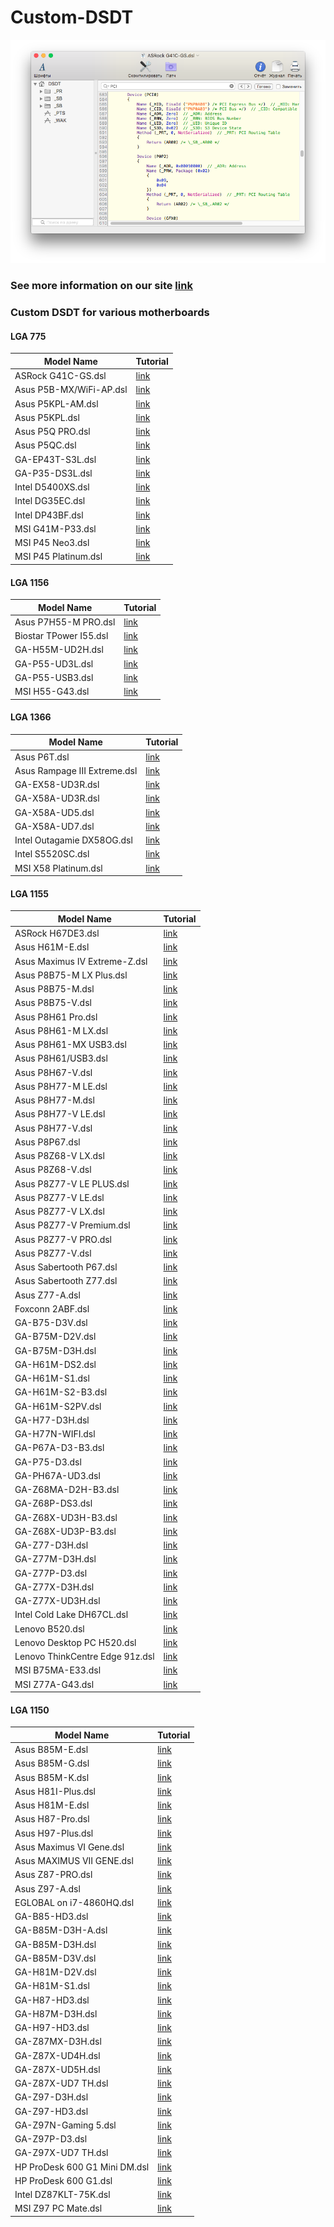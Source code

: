 # Custom-DSDT
![](https://github.com/relaxalex83/Custom-DSDT/raw/master/DSDT.png)
### See more information on our site [link](http://ihackline.com)
### Custom DSDT for various motherboards
#### LGA 775

| Model Name              | Tutorial                                                     |
| ----------------------- | ------------------------------------------------------------ |
| ASRock G41C-GS.dsl | [link](https://yadi.sk/i/sVaaW3fyyqadNQ) |
| Asus P5B-MX/WiFi-AP.dsl | [link](https://yadi.sk/i/FYx0iVs9hLstfw) |
| Asus P5KPL-AM.dsl | [link](https://yadi.sk/i/0R2Oo2GGnF53UA) |
| Asus P5KPL.dsl | [link](https://yadi.sk/i/8F0Z9CI7_KvJpA) |
| Asus P5Q PRO.dsl | [link](https://yadi.sk/i/PgN2VmPFwVI-Bg) |
| Asus P5QC.dsl | [link](https://yadi.sk/i/5ozu60c16ViwJg) |
| GA-EP43T-S3L.dsl | [link](https://yadi.sk/i/fFyqPgGpMfgiWw) |
| GA-P35-DS3L.dsl | [link](https://yadi.sk/i/9FcrBm1aJ08fiQ) |
| Intel D5400XS.dsl | [link](https://yadi.sk/i/sRzmvauVzhSjmg) |
| Intel DG35EC.dsl | [link](https://yadi.sk/i/4udELTjQ7yBKcA) |
| Intel DP43BF.dsl | [link](https://yadi.sk/i/2HG6rmHjD3ckjQ) |
| MSI G41M-P33.dsl | [link](https://yadi.sk/i/CefFwsED97UL1w) |
| MSI P45 Neo3.dsl | [link](https://yadi.sk/i/fwZW_EV_PBDr_g) |
| MSI P45 Platinum.dsl | [link](https://yadi.sk/i/dBpI8Ybg4klwIg) |

#### LGA 1156

| Model Name              | Tutorial                                                     |
| ----------------------- | ------------------------------------------------------------ |
| Asus P7H55-M PRO.dsl | [link](https://yadi.sk/i/V2Bp19YKXYIgmA) |
| Biostar TPower I55.dsl | [link](https://yadi.sk/i/d30wmWvreFmMug) |
| GA-H55M-UD2H.dsl | [link](https://yadi.sk/i/7T2jTscA6gJC5A) |
| GA-P55-UD3L.dsl | [link](https://yadi.sk/i/dT3kb9S7jyZZzg) |
| GA-P55-USB3.dsl | [link](https://yadi.sk/i/bAe0LWmiaA2WRw) |
| MSI H55-G43.dsl | [link](https://yadi.sk/i/3g2iuAi73ga51w) |

#### LGA 1366

| Model Name              | Tutorial                                                     |
| ----------------------- | ------------------------------------------------------------ |
| Asus P6T.dsl | [link](https://yadi.sk/i/QitiL7b7yT4W6A) |
| Asus Rampage III Extreme.dsl | [link](https://yadi.sk/i/aw6ZAp9vWEDJhw) |
| GA-EX58-UD3R.dsl | [link](https://yadi.sk/i/LqR1TyE5hdGtGw) |
| GA-X58A-UD3R.dsl | [link](https://yadi.sk/i/NOlqEaw_k7q6VA) |
| GA-X58A-UD5.dsl | [link](https://yadi.sk/i/GNEsbfl9Vnj17A) |
| GA-X58A-UD7.dsl | [link](https://yadi.sk/i/b_ca6SVzz9OUSA) |
| Intel Outagamie DX58OG.dsl | [link](https://yadi.sk/i/WKifBXlzg-jTzg) |
| Intel S5520SC.dsl | [link](https://yadi.sk/i/ZbFzPxQvQbCOHA) |
| MSI X58 Platinum.dsl | [link](https://yadi.sk/i/5OMPBraLve3KeQ) |

#### LGA 1155

| Model Name              | Tutorial                                                     |
| ----------------------- | ------------------------------------------------------------ |
| ASRock H67DE3.dsl | [link]() |
| Asus H61M-E.dsl | [link]() |
| Asus Maximus IV Extreme-Z.dsl | [link]() |
| Asus P8B75-M LX Plus.dsl | [link]() |
| Asus P8B75-M.dsl | [link]() |
| Asus P8B75-V.dsl | [link]() |
| Asus P8H61 Pro.dsl | [link]() |
| Asus P8H61-M LX.dsl | [link]() |
| Asus P8H61-MX USB3.dsl | [link]() |
| Asus P8H61/USB3.dsl | [link]() |
| Asus P8H67-V.dsl | [link]() |
| Asus P8H77-M LE.dsl | [link]() |
| Asus P8H77-M.dsl | [link]() |
| Asus P8H77-V LE.dsl | [link]() |
| Asus P8H77-V.dsl | [link]() |
| Asus P8P67.dsl | [link]() |
| Asus P8Z68-V LX.dsl | [link]() |
| Asus P8Z68-V.dsl | [link]() |
| Asus P8Z77-V LE PLUS.dsl | [link]() |
| Asus P8Z77-V LE.dsl | [link]() |
| Asus P8Z77-V LX.dsl | [link]() |
| Asus P8Z77-V Premium.dsl | [link]() |
| Asus P8Z77-V PRO.dsl | [link]() |
| Asus P8Z77-V.dsl | [link]() |
| Asus Sabertooth P67.dsl | [link]() |
| Asus Sabertooth Z77.dsl | [link]() |
| Asus Z77-A.dsl | [link]() |
| Foxconn 2ABF.dsl | [link]() |
| GA-B75-D3V.dsl | [link]() |
| GA-B75M-D2V.dsl | [link]() |
| GA-B75M-D3H.dsl | [link]() |
| GA-H61M-DS2.dsl | [link]() |
| GA-H61M-S1.dsl | [link]() |
| GA-H61M-S2-B3.dsl | [link]() |
| GA-H61M-S2PV.dsl | [link]() |
| GA-H77-D3H.dsl | [link]() |
| GA-H77N-WIFI.dsl | [link]() |
| GA-P67A-D3-B3.dsl | [link]() |
| GA-P75-D3.dsl | [link]() |
| GA-PH67A-UD3.dsl | [link]() |
| GA-Z68MA-D2H-B3.dsl | [link]() |
| GA-Z68P-DS3.dsl | [link]() |
| GA-Z68X-UD3H-B3.dsl | [link]() |
| GA-Z68X-UD3P-B3.dsl | [link]() |
| GA-Z77-D3H.dsl | [link]() |
| GA-Z77M-D3H.dsl | [link]() |
| GA-Z77P-D3.dsl | [link]() |
| GA-Z77X-D3H.dsl | [link]() |
| GA-Z77X-UD3H.dsl | [link]() |
| Intel Cold Lake DH67CL.dsl | [link]() |
| Lenovo B520.dsl | [link]() |
| Lenovo Desktop PC H520.dsl | [link]() |
| Lenovo ThinkCentre Edge 91z.dsl | [link]() |
| MSI B75MA-E33.dsl | [link]() |
| MSI Z77A-G43.dsl | [link]() |

#### LGA 1150

| Model Name              | Tutorial                                                     |
| ----------------------- | ------------------------------------------------------------ |
| Asus B85M-E.dsl | [link]() |
| Asus B85M-G.dsl | [link]() |
| Asus B85M-K.dsl | [link]() |
| Asus H81I-Plus.dsl | [link]() |
| Asus H81M-E.dsl | [link]() |
| Asus H87-Pro.dsl | [link]() |
| Asus H97-Plus.dsl | [link]() |
| Asus Maximus VI Gene.dsl | [link]() |
| Asus MAXIMUS VII GENE.dsl | [link]() |
| Asus Z87-PRO.dsl | [link]() |
| Asus Z97-A.dsl | [link]() |
| EGLOBAL on i7-4860HQ.dsl | [link]() |
| GA-B85-HD3.dsl | [link]() |
| GA-B85M-D3H-A.dsl | [link]() |
| GA-B85M-D3H.dsl | [link]() |
| GA-B85M-D3V.dsl | [link]() |
| GA-H81M-D2V.dsl | [link]() |
| GA-H81M-S1.dsl | [link]() |
| GA-H87-HD3.dsl | [link]() |
| GA-H87M-D3H.dsl | [link]() |
| GA-H97-HD3.dsl | [link]() |
| GA-Z87MX-D3H.dsl | [link]() |
| GA-Z87X-UD4H.dsl | [link]() |
| GA-Z87X-UD5H.dsl | [link]() |
| GA-Z87X-UD7 TH.dsl | [link]() |
| GA-Z97-D3H.dsl | [link]() |
| GA-Z97-HD3.dsl | [link]() |
| GA-Z97N-Gaming 5.dsl | [link]() |
| GA-Z97P-D3.dsl | [link]() |
| GA-Z97X-UD7 TH.dsl | [link]() |
| HP ProDesk 600 G1 Mini DM.dsl | [link]() |
| HP ProDesk 600 G1.dsl | [link]() |
| Intel DZ87KLT-75K.dsl | [link]() |
| MSI Z97 PC Mate.dsl | [link]() |

